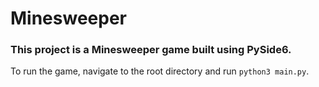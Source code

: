 # Minesweeper

### This project is a Minesweeper game built using PySide6.

To run the game, navigate to the root directory and run `python3 main.py`.

